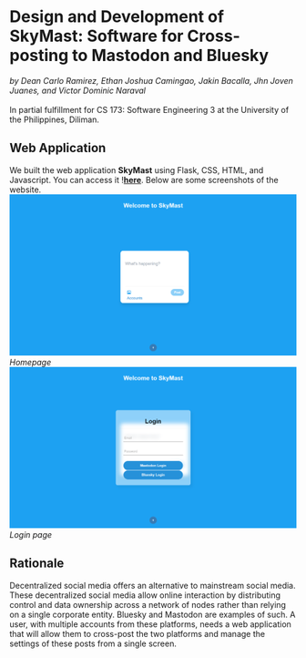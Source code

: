 # Design and Development of SkyMast: Software for Cross-posting to Mastodon and Bluesky
*by Dean Carlo Ramirez, Ethan Joshua Camingao, Jakin Bacalla, Jhn Joven Juanes, and Victor Dominic Naraval*
<br>
<br>
In partial fulfillment for CS 173: Software Engineering 3 at the University of the Philippines, Diliman.

## Web Application
We built the web application **SkyMast** using Flask, CSS, HTML, and Javascript. You can access it !**[here](https://skymast.onrender.com/)**. Below are some screenshots of the website.
![Homepage](https://github.com/westerny1/SkyMast/blob/d0532df476e549fa7bd2cdabf2230e4b080eb9b6/static/screenshots/main%20screen.png)
*Homepage*
![Login](https://github.com/westerny1/SkyMast/blob/d0532df476e549fa7bd2cdabf2230e4b080eb9b6/static/screenshots/login%20page.png)
*Login page*

## Rationale
Decentralized social media offers an alternative to mainstream social media. These decentralized social media allow online interaction by distributing control and data ownership across a network of nodes rather than relying on a single corporate entity. Bluesky and Mastodon are examples of such. A user, with multiple accounts from these platforms, needs a web application that will allow them to cross-post the two platforms and manage the settings of these posts from a single screen.

